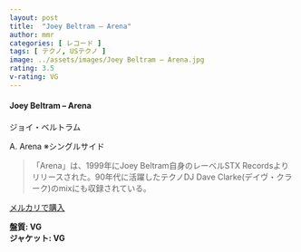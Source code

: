 ```yaml
---
layout: post
title:  "Joey Beltram – Arena"
author: mmr
categories: [ レコード ]
tags: [ テクノ, USテクノ ]
image: ../assets/images/Joey Beltram – Arena.jpg
rating: 3.5
v-rating: VG
---
```


#### Joey Beltram – Arena

ジョイ・ベルトラム

A. Arena  ※シングルサイド

> 「Arena」は、1999年にJoey Beltram自身のレーベルSTX Recordsよりリリースされた。90年代に活躍したテクノDJ Dave Clarke(デイヴ・クラーク)のmixにも収録されている。

[メルカリで購入](https://jp.mercari.com/item/m86717362912)

<div class="mt-4 mb-4 d-flex align-items-center">
<strong class="mr-1">盤質: VG</strong>
</div>
<div class="mt-4 mb-4 d-flex align-items-center">
<strong class="mr-1">ジャケット: VG</strong>
</div>
